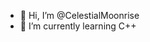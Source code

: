 - 👋 Hi, I’m @CelestialMoonrise
- 🌱 I’m currently learning C++

<!---
CelestialMoonrise/CelestialMoonrise is a ✨ special ✨ repository because its `README.md` (this file) appears on your GitHub profile.
You can click the Preview link to take a look at your changes.
--->
